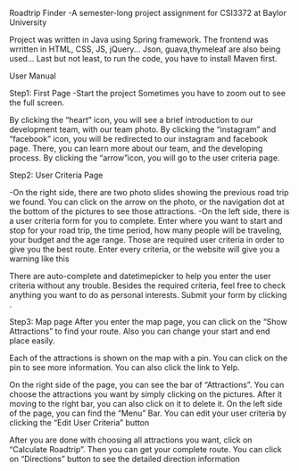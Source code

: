 Roadtrip Finder
-A semester-long project assignment for CSI3372 at Baylor University

Project was written in Java using Spring framework. The frontend was wrritten in HTML, CSS, JS, jQuery...
Json, guava,thymeleaf are also being used... Last but not least, to run the code, you have to install Maven first. 


User Manual

Step1: First Page
-Start the project
Sometimes you have to zoom out to see the full screen.

By clicking  the “heart” icon, you will see a brief introduction to our development team, with our team photo.
By clicking  the “instagram” and “facebook”  icon, you will be redirected to our instagram and facebook page. There, you can learn more about our team, and the developing process.
By clicking the “arrow”icon, you will go to the user criteria page.

Step2: User Criteria Page

-On the right side, there are two photo slides showing the previous road trip we found. You can click on the arrow on the photo, or the navigation dot at the bottom of the pictures to see those attractions.
-On the left side, there is a user criteria form for you to complete. Enter where you want to start and stop for your road trip, the time period, how many people will be traveling, your budget and the age range. Those are required user criteria in order to give you the best route. Enter every criteria, or the website will give you a warning like this

There are auto-complete and datetimepicker to help you enter the user criteria without any trouble.
Besides the required criteria, feel free to check anything you want to do as personal interests. Submit your form by clicking . 


Step3: Map page
After you enter the map page, you can click on the “Show Attractions” to find your route. Also you can change your start and end place easily.

Each of the attractions is shown on the map with a pin. You can click on the pin to see more information. You can also click the link to Yelp.


On the right side of the page, you can see the bar of “Attractions”. You can choose the attractions you want by simply clicking on the pictures. After it moving to the right bar, you can also click on it to delete it.
On the left side of the page, you can find the “Menu” Bar. 
You can edit your user criteria by clicking the “Edit User Criteria” button

After you are done with choosing all attractions you want, click on “Calculate Roadtrip”. Then you can get your complete route.
You can click on “Directions” button to see the detailed direction information

